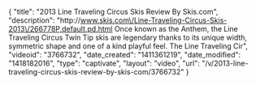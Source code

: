 {
    "title": "2013 Line Traveling Circus Skis Review By Skis.com",
    "description": "http:\/\/www.skis.com\/Line-Traveling-Circus-Skis-2013\/266778P,default,pd.html  Once known as the Anthem, the Line Traveling Circus Twin Tip skis are legendary thanks to its unique width, symmetric shape and one of a kind playful feel. The Line Traveling Cir",
    "videoid": "3766732",
    "date_created": "1411361219",
    "date_modified": "1418182016",
    "type": "captivate",
    "layout": "video",
    "url": "\/v\/2013-line-traveling-circus-skis-review-by-skis-com\/3766732"
}